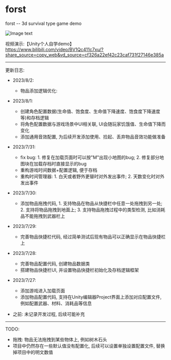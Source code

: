 # forst
forst -- 3d survival type game demo

![Image text](Assets/Images/images_menu.png)




视频演示:【Unity个人自学demo】 https://www.bilibili.com/video/BV1Qc411c7xu/?share_source=copy_web&vd_source=cf326a22ef42c23caf731f27146e385a


----

更新日志:
- 2023/8/2:
    - 物品添加逻辑优化: 

- 2023/8/1:
    - 创建角色配置数据(生命值、饱食度、生命值下降速度、饱食度下降速度等)和存档逻辑
    - 将角色配置数据与游戏场景中UI相关联, UI会随玩家饥饿值、生命值下降而变化
    - 添加通用音效配置, 为后续开发添加使用、捡起、丢弃物品音效功能做准备

- 2023/7/31:
    - fix bug: 1. 修复在加载页面时可以按"M"出现小地图的bug; 2. 修复部分地图块在加载存档时直接显示的bug
    - 重构游戏时间数据+配置逻辑, 便于存档
    - 重构时间管理器: 1. 白天或者野外更替时对外发出事件; 2. 天数变化时对外发出事件

- 2023/7/30:
    - 添加物品拖拽代码, 1. 支持物品在物品从快捷栏中任意一处拖拽到另一处; 2. 支持将物品拖拽到地面上; 3. 支持物品拖拽过程中的类型检测, 比如消耗品不能拖拽到武器栏上

- 2023/7/29:
    - 完善物品快捷栏代码, 经过简单测试后现有物品可以正确显示在物品快捷栏上 
    
- 2023/7/28: 
    - 完善物品配置代码, 创建物品数据类
    - 搭建物品快捷栏UI, 并设置物品快捷栏初始化及存档逻辑框架

- 2023/7/27: 
    - 添加游戏进入加载页面
    - 添加物品配置代码, 支持在Unity编辑器Project界面上添加对应配置文件, 例如配置武器、材料、消耗品等信息

- 之前: 未记录开发过程, 后续可能补充


--- 

TODO:
- 拖拽: 物品无法拖拽到某些物体上, 例如树木石头
- 项目中仍然存在一些默认值没有配置化, 后续可以设置单独设置配置文件, 替换掉项目中的明文数值